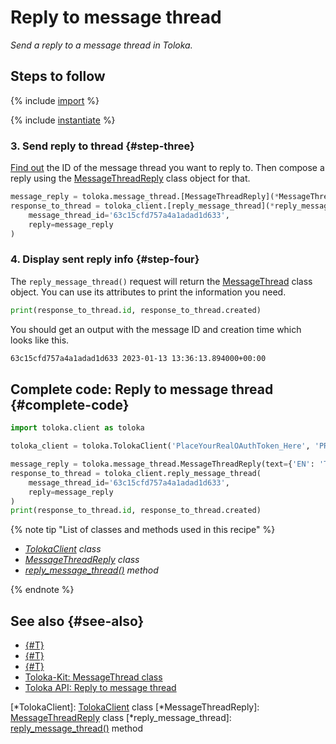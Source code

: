 # Reply to message thread

_Send a reply to a message thread in Toloka._

## Steps to follow

{% include [import](../_includes/recipes/import.md) %}

{% include [instantiate](../_includes/recipes/instantiate.md) %}

### 3. Send reply to thread {#step-three}

[Find out](./get-message-threads.md) the ID of the message thread you want to reply to. Then compose a reply using the [MessageThreadReply](../reference/toloka.client.message_thread.MessageThreadReply.md) class object for that.

```python
message_reply = toloka.message_thread.[MessageThreadReply](*MessageThreadReply)(text={'EN': 'Thank you!'})
response_to_thread = toloka_client.[reply_message_thread](*reply_message_thread)(
    message_thread_id='63c15cfd757a4a1adad1d633',
    reply=message_reply
)
```

### 4. Display sent reply info {#step-four}

The `reply_message_thread()` request will return the [MessageThread](../reference/toloka.client.message_thread.MessageThread.md) class object. You can use its attributes to print the information you need.

```python
print(response_to_thread.id, response_to_thread.created)
```

You should get an output with the message ID and creation time which looks like this.

```bash
63c15cfd757a4a1adad1d633 2023-01-13 13:36:13.894000+00:00
```

## Complete code: Reply to message thread {#complete-code}

```python
import toloka.client as toloka

toloka_client = toloka.TolokaClient('PlaceYourRealOAuthToken_Here', 'PRODUCTION')

message_reply = toloka.message_thread.MessageThreadReply(text={'EN': 'Thank you!'})
response_to_thread = toloka_client.reply_message_thread(
    message_thread_id='63c15cfd757a4a1adad1d633',
    reply=message_reply
)
print(response_to_thread.id, response_to_thread.created)
```

{% note tip "List of classes and methods used in this recipe" %}

- _[TolokaClient](../reference/toloka.client.TolokaClient.md) class_
- _[MessageThreadReply](../reference/toloka.client.message_thread.MessageThreadReply.md) class_
- _[reply_message_thread()](../reference/toloka.client.TolokaClient.reply_message_thread.md) method_

{% endnote %}

## See also {#see-also}

- [{#T}](../../guide/concepts/overview.md)
- [{#T}](./learn-basics.md)
- [{#T}](./use-cases.md)
- [Toloka-Kit: MessageThread class](../reference/toloka.client.message_thread.MessageThread.md)
- [Toloka API: Reply to message thread](https://toloka.ai/docs/api/api-reference/#post-/message-threads/-id-/reply)

[*TolokaClient]: [TolokaClient](../reference/toloka.client.TolokaClient.md) class
[*MessageThreadReply]: [MessageThreadReply](../reference/toloka.client.message_thread.MessageThreadReply.md) class
[*reply_message_thread]: [reply_message_thread()](../reference/toloka.client.TolokaClient.reply_message_thread.md) method